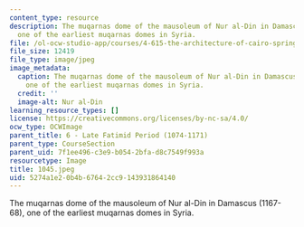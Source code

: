 ```yaml
---
content_type: resource
description: The muqarnas dome of the mausoleum of Nur al-Din in Damascus (1167-68),
  one of the earliest muqarnas domes in Syria.
file: /ol-ocw-studio-app/courses/4-615-the-architecture-of-cairo-spring-2002/5274a1e20b4b67642cc9143931864140_1045.jpeg
file_size: 12419
file_type: image/jpeg
image_metadata:
  caption: The muqarnas dome of the mausoleum of Nur al-Din in Damascus (1167-68),
    one of the earliest muqarnas domes in Syria.
  credit: ''
  image-alt: Nur al-Din
learning_resource_types: []
license: https://creativecommons.org/licenses/by-nc-sa/4.0/
ocw_type: OCWImage
parent_title: 6 - Late Fatimid Period (1074-1171)
parent_type: CourseSection
parent_uid: 7f1ee496-c3e9-b054-2bfa-d8c7549f993a
resourcetype: Image
title: 1045.jpeg
uid: 5274a1e2-0b4b-6764-2cc9-143931864140
---
```

The muqarnas dome of the mausoleum of Nur al-Din in Damascus (1167-68), one of the earliest muqarnas domes in Syria.